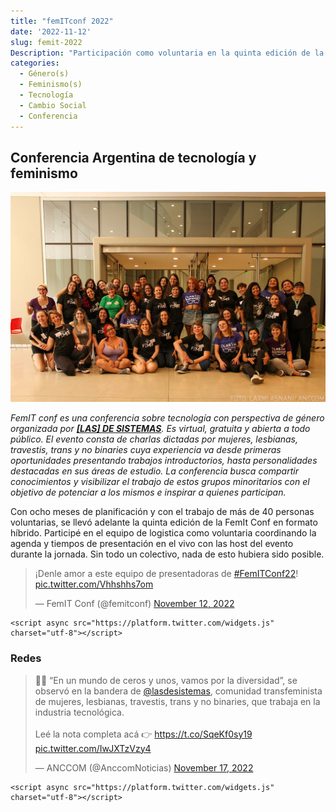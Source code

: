 ```yaml
---
title: "femITconf 2022"
date: '2022-11-12'
slug: femit-2022
Description: "Participación como voluntaria en la quinta edición de la femITconf 2022" 
categories:
  - Género(s)
  - Feminismo(s)
  - Tecnología
  - Cambio Social
  - Conferencia
---
```


## Conferencia Argentina de tecnología y feminismo

![Equipo femITconf](featured.jpg)

*FemIT conf es una conferencia sobre tecnología con perspectiva de género organizada por [**\[LAS\] DE SISTEMAS**](https://lasdesistemas.org/). Es virtual, gratuita y abierta a todo público. El evento consta de charlas dictadas por mujeres, lesbianas, travestis, trans y no binaries cuya experiencia va desde primeras oportunidades presentando trabajos introductorios, hasta personalidades destacadas en sus áreas de estudio. La conferencia busca compartir conocimientos y visibilizar el trabajo de estos grupos minoritarios con el objetivo de potenciar a los mismos e inspirar a quienes participan.*

Con ocho meses de planificación y con el trabajo de más de 40 personas voluntarias, se llevó adelante la quinta edición de la FemIt Conf en formato híbrido. Participé en el equipo de logistica como voluntaria coordinando la agenda y tiempos de presentación en el vivo con las host del evento durante la jornada. Sin todo un colectivo, nada de esto hubiera sido posible.

<blockquote class="twitter-tweet">

<p lang="es" dir="ltr">

¡Denle amor a este equipo de presentadoras de <a href="https://twitter.com/hashtag/FemITConf22?src=hash&amp;ref_src=twsrc%5Etfw">#FemITConf22</a>! <a href="https://t.co/Vhhshhs7om">pic.twitter.com/Vhhshhs7om</a>

</p>

— FemIT Conf (@femitconf) <a href="https://twitter.com/femitconf/status/1591485703036481536?ref_src=twsrc%5Etfw">November 12, 2022</a>

</blockquote>

```{=html}
<script async src="https://platform.twitter.com/widgets.js" charset="utf-8"></script>
```

### Redes

<blockquote class="twitter-tweet">

<p lang="es" dir="ltr">

👩‍💻 ​“En un mundo de ceros y unos, vamos por la diversidad”, se observó en la bandera de <a href="https://twitter.com/lasdesistemas?ref_src=twsrc%5Etfw">@lasdesistemas</a>, comunidad transfeminista de mujeres, lesbianas, travestis, trans y no binaries, que trabaja en la industria tecnológica.<br><br>Leé la nota completa acá 👉 <a href="https://t.co/SqeKf0sy19">https://t.co/SqeKf0sy19</a> <a href="https://t.co/IwJXTzVzy4">pic.twitter.com/IwJXTzVzy4</a>

</p>

— ANCCOM (@AnccomNoticias) <a href="https://twitter.com/AnccomNoticias/status/1593305068635316224?ref_src=twsrc%5Etfw">November 17, 2022</a>

</blockquote>

```{=html}
<script async src="https://platform.twitter.com/widgets.js" charset="utf-8"></script>
```
